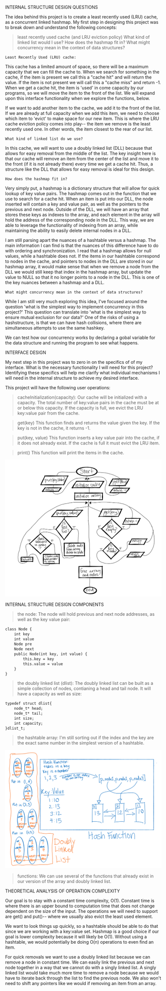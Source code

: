 INTERNAL STRUCTURE DESIGN QUESTIONS

The idea behind this project is to create a least recently used (LRU) cache, as a concurrent linked hashmap. My first step in designing this project was to break down and understand the following concepts:
>least recently used cache (and LRU eviction policy)
>What kind of linked list would I use?
>How does the hashmap fit in?
>What might concurrency mean in the context of data structures?

    Least Recently Used (LRU) cache:

This cache has a limited amount of space,  so there will be a maximum capacity that we can fill the cache to. When we search for something in the cache, if the item is present we call this a "cache hit" and will return the value. If the item is not present we will call this a "cache miss" and return -1. When we get a cache hit, the item is 'used' in come capacity by our programs, so we will move the item to the front of the list. We will expand upon this interface functionality when we explore the functions, below. 

If we want to add another item to the cache, we add it to the front of the list. If we are already at full capacity when we add this item, we need to choose which item to 'evict' to make space for our new item. This is where the LRU cache eviction policy comes into play-- the item we remove is the least recently used one. In other words, the item closest to the rear of our list.

    What kind of linked list do we use?

In this cache, we will want to use a doubly linked list (DLL) because that allows for easy removal from the middle of the list. The key insight here is that our cache will remove an item from the center of the list and move it to the front (if it is not already there) every time we get a cache hit. Thus, a structure like the DLL that allows for easy removal is ideal for this design.

    How does the hashmap fit in?

Very simply put, a hashmap is a dictionary structure that will allow for quick lookup of key value pairs. The hashmap comes out in the function that we use to search for a cache hit. When an item is put into our DLL, the node inserted will contain a key and value pair, as well as the pointers to the previous and next node. Outside of the DLL, we will have an array that stores these keys as indexes to the array, and each element in the array will hold the address of the corresponding node in the DLL. This way, we are able to leverage the functionality of indexing from an array, while maintaining the ability to easily delete internal nodes in a DLL.

I am still parsing apart the nuances of a hashtable versus a hashmap. The main information I can find is that the nuances of this difference have to do with ordering and synchronization. I read that a hashmap allows for null values, while a hashtable does not. If the items in our hashtable correspond to nodes in the cache, and pointers to nodes in the DLL are stored in our hashmap array, it would make sense that when we remove a node from the DLL we would still keep that index in the hashmap array, but update the value to NULL so that it no longer points to a node in the DLL. This is one of the key nuances between a hashmap and a DLL.

    What might concurrency mean in the context of data structures?

While I am still very much exploring this idea, I've focused around the question 'what is the simplest way to implement concurrency in this project?' This question can translate into 'what is the simplest way to ensure mutual exclusion for our data?' One of the risks of using a hashstructure, is that we can have hash collisions, where there are simultaneous attempts to use the same hashkey.

We can test how our concurrency works by declaring a gobal variable for the data structure and running the program to see what happens.

INTERFACE DESIGN

My next step in this project was to zero in on the specifics of of my interface. What is the necessary functionality I will need for this project? Identifying these specifics will help me clarify what individual mechanisms I will need in the internal structure to achieve my desired interface.

This project will have the following user operations:

>cacheInitialization(capacity): 
    Our cache will be initialized with a capacity. The total number of key:value pairs in the cache must be at or below this capacity. If the capacity is full, we evict the LRU key:value pair from the cache.

>get(key)
    This function finds and returns the value given the key. If the key is not in the cache, it returns -1.

>put(key, value)
    This function inserts a key value pair into the cache, if it does not already exist. If the cache is full it must evict the LRU item. 

>print()
    This function will print the items in the cache.
    

![](synthesis_flowchart.PNG)


INTERNAL STRUCTURE DESIGN COMPONENTS

>the node:
    The node will hold previous and next node addresses, as well as the key value pair:

    class Node { 
        int key
        int value
        Node pre
        Node next
        public Node(int key, int value) { 
            this.key = key
            this.value = value
        } 
    }

>the doubly linked list (dlist):
    The doubly linked list can be built as a simple collection of nodes, contianing a head and tail node. It will have a capacity as well as size:
    
    typedef struct dlist{
	    node_t* head;
	    node_t* tail;
	    int size;
        int capacity;
    }dlist_t;   

>the hashtable array:
    I'm still sorting out if the index and the key are the exact same number in the simplest version of a hashtable. 
    
![](synthesis_diagrams_one.PNG)

>functions:
    We can use several of the functions that already exist in our version of the array and doubly linked list.


THEORETICAL ANALYSIS OF OPERATION COMPLEXITY

Our goal is to stay with a constant time complexity, O(1). Constant time is where there is an upper bound to computation time that does not change dependent on the size of the input. The operations we will need to support are get() and put()-- where we usually also evict the least used element. 

We want to look things up quickly, so a hashtable should be able to do that since we are working with a key:value set. Hashmap is a good choice if our goal is lower complexity because it will likely be O(1). Without using a hashtable, we would potentially be doing O(n) operations to even find an item.

For quick removals we want to use a doubly linked list because we can remove a node in constant time. We can easily link the previous and next node together in a way that we cannot do with a singly linked list. A singly linked list would take much more time to remove a node because we would have to iterate back through the list to find the previous node. We also won't need to shift any pointers like we would if removing an item from an array.
